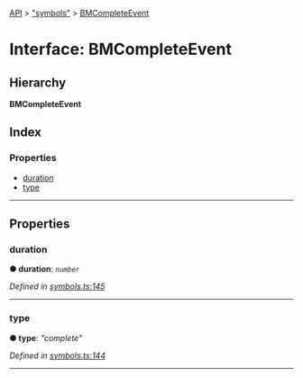 [API](../README.md) > ["symbols"](../modules/_symbols_.md) > [BMCompleteEvent](../interfaces/_symbols_.bmcompleteevent.md)

# Interface: BMCompleteEvent

## Hierarchy

**BMCompleteEvent**

## Index

### Properties

* [duration](_symbols_.bmcompleteevent.md#duration)
* [type](_symbols_.bmcompleteevent.md#type)

---

## Properties

<a id="duration"></a>

###  duration

**● duration**: *`number`*

*Defined in [symbols.ts:145](https://github.com/ngx-lottie/ngx-lottie/blob/c0534fc/src/lottie/src/symbols.ts#L145)*

___
<a id="type"></a>

###  type

**● type**: *"complete"*

*Defined in [symbols.ts:144](https://github.com/ngx-lottie/ngx-lottie/blob/c0534fc/src/lottie/src/symbols.ts#L144)*

___

